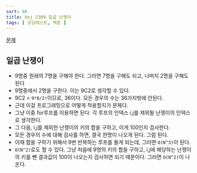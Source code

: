 ```yaml
---
sort: 46
title: boj 2309 일곱 난쟁이
tags: [ 코딩테스트, 백준 ]
---
```


[문제](https://www.acmicpc.net/problem/2309)

## 일곱 난쟁이

* 9명중 원래의 7명을 구해야 한다. 그러면 7명을 구해도 되고, 나머지 2명을 구해도 된다
* 9명중에서 2명을 구한다. 이는 9C2로 생각할 수 있다.
* 9C2 = `9*8/2!`이므로, 36이다. 모든 경우의 수는 36가지밖에 안된다.
* 근데 이걸 프로그래밍으로 어떻게 적용할지가 문제다.
* 그냥 이중 for루프를 이용하면 된다. 각 루프의 인덱스 i,j를 제외될 난쟁이의 인덱스로 생각한다.
* 그 다음, i,j를 제외한 난쟁이의 키의 합을 구하고, 이게 100인지 검사한다.
* 모든 경우의 수에 대해 검사를 하면, 결국 한명이 나오게 된다. 그럼 된다.
* 이때 합을 구하기 위해서 9번 반복하는 루프를 돌게 되는데, 그러면 `O(N^3)`이 된다.
* `O(N^2)`로도 할 수 있다. 그냥 처음에 9명의 키의 합을 구하고, i,j에 해당하는 난쟁이의 키를 뺀 결과값이 100이 나오는지 검사하면 되기 때문이다. 그러면 `O(N^2)`이 나온다.